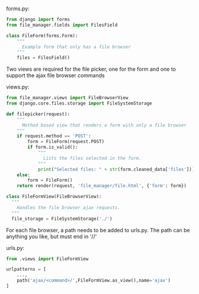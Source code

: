 forms.py:
```python
from django import forms
from file_manager.fields import FilesField

class FileForm(forms.Form):
    """
      Example form that only has a file browser
    """
    files = FilesField()
```

Two views are required for the file picker, one for the form and one to
support the ajax file browser commands

views.py:
```python
from file_manager.views import FileBrowserView
from django.core.files.storage import FileSystemStorage

def filepicker(request):
    """
      Method based view that renders a form with only a file browser
    """
    if request.method == 'POST':
        form = FileForm(request.POST)
        if form.is_valid():
            """
              Lists the files selected in the form.
            """
            print("Selected files: " + str(form.cleaned_data['files']))
    else:
        form = FileForm()
    return render(request, 'file_manager/file.html', {'form': form})

class FileFormView(FileBrowserView):
  """
    Handles the file browser ajax requests.
  """
  file_storage = FileSystemStorage('./')
```

For each file browser, a path needs to be added to urls.py. The path
can be anything you like, but must end in '/<command>/'

urls.py:
```python
from .views import FileFormView

urlpatterns = [
    ...,
    path('ajax/<command>/',FileFormView.as_view(),name='ajax')
]
```
